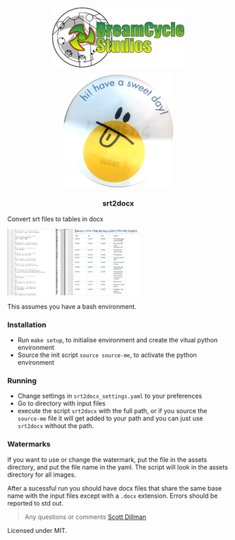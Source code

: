 <!-- PROJECT LOGO -->
<br />
<p align="center">
  <a href="https://github.com/ScottDillman/srt2docx">
    <img src="assets/logo_header.png" alt="Logo" width=300">
  </a>
  <p align="center"><img src="assets/flour006.png" alt="smile" width=250"></p>
  <h3 align="center">srt2docx</h3>
</p>

Convert srt files to tables in docx

<img src="./assets/example01.png" alt="example01" width="300"/>

This assumes you have a bash environment.

### Installation
- Run `make setup`, to initialise environment and create the vitual python environment
- Source the init script `source source-me`, to activate the python environment

### Running
- Change settings in `srt2docx_settings.yaml` to your preferences
- Go to directory with input files
- execute the script `srt2docx` with the full path, or if you source the `source-me` file it will get added to your path and you can just use `srt2docx` without the path.

### Watermarks
If you want to use or change the watermark, put the file in the assets directory, and put the file name in the yaml.
The script will look in the assets directory for all images.

After a sucessful run you should have docx files that share the same base name with the input files except with a `.docx` extension. Errors should be reported to std out.

>Any questions or comments [Scott Dillman](mailto:scott@bitwise.ninja)

Licensed under MIT.